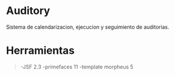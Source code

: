 # Auditory
Sistema de calendarizacion, ejecucion y seguimiento de auditorias.
# Herramientas
>-JSF 2.3
-primefaces 11
-template morpheus 5

